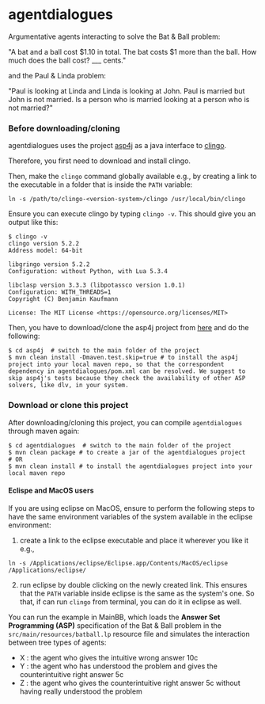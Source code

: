 # agentdialogues

Argumentative agents interacting to solve the Bat & Ball problem:

"A bat and a ball cost $1.10 in total. The bat costs $1 more than the ball. How much does the ball cost? ___ cents."

and the Paul & Linda problem:

"Paul is looking at Linda and Linda is looking at John. Paul is married but John is not married. Is a person who is married looking at a person who is not married?"


### Before downloading/cloning

agentdialogues uses the project [asp4j](https://github.com/hbeck/asp4j) as a java interface to [clingo](http://potassco.sourceforge.net).

Therefore, you first need to download and install clingo. 

Then, make the `clingo` command globally available e.g., by creating a link to the executable in a folder that is inside the `PATH` variable:
```
ln -s /path/to/clingo-<version-system>/clingo /usr/local/bin/clingo
```
  
Ensure you can execute clingo by typing `clingo -v`. This should give you an output like this:

```
$ clingo -v 
clingo version 5.2.2
Address model: 64-bit

libgringo version 5.2.2
Configuration: without Python, with Lua 5.3.4

libclasp version 3.3.3 (libpotassco version 1.0.1)
Configuration: WITH_THREADS=1
Copyright (C) Benjamin Kaufmann

License: The MIT License <https://opensource.org/licenses/MIT>
```

Then, you have to download/clone the asp4j project from [here](https://github.com/hbeck/asp4j) and do the following:
```
$ cd asp4j  # switch to the main folder of the project
$ mvn clean install -Dmaven.test.skip=true # to install the asp4j project into your local maven repo, so that the correspondent dependency in agentdialogues/pom.xml can be resolved. We suggest to skip asp4j's tests because they check the availability of other ASP solvers, like dlv, in your system.
```

### Download or clone this project
After downloading/cloning this project, you can compile `agentdialogues` through maven again:
```
$ cd agentdialogues  # switch to the main folder of the project
$ mvn clean package # to create a jar of the agentdialogues project
# OR
$ mvn clean install # to install the agentdialogues project into your local maven repo
```

#### Eclispe and MacOS users

If you are using eclipse on MacOS, ensure to perform the following steps to have the same environment variables of the system available in the eclipse environment:

1. create a link to the eclipse executable and place it wherever you like it e.g.,
```
ln -s /Applications/eclipse/Eclipse.app/Contents/MacOS/eclipse /Applications/eclipse/
```
2. run eclipse by double clicking on the newly created link. This ensures that the `PATH` variable inside eclipse is the same as the system's one. So that, if can run `clingo` from terminal, you can do it in eclipse as well.

You can run the example in MainBB, which loads the **Answer Set Programming (ASP)** specification of the Bat & Ball problem in the `src/main/resources/batball.lp` resource file and simulates the interaction between tree types of agents:
* X : the agent who gives the intuitive wrong answer 10c
* Y : the agent who has understood the problem and gives the counterintuitive right answer 5c 
* Z : the agent who gives the counterintuitive right answer 5c without having really understood the problem

